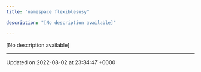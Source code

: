 ```yaml
---
title: 'namespace flexiblesusy'

description: "[No description available]"

---
```







[No description available]






-------------------------------

Updated on 2022-08-02 at 23:34:47 +0000
